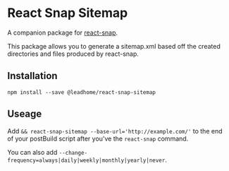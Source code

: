 # React Snap Sitemap

A companion package for [react-snap](https://github.com/stereobooster/react-snap).

This package allows you to generate a sitemap.xml based off the created directories and files produced by react-snap.

## Installation

`npm install --save @leadhome/react-snap-sitemap`

## Useage

Add `&& react-snap-sitemap --base-url='http://example.com/'` to the end of your postBuild script after you've the `react-snap` command.

You can also add `--change-frequency=always|daily|weekly|monthly|yearly|never`.